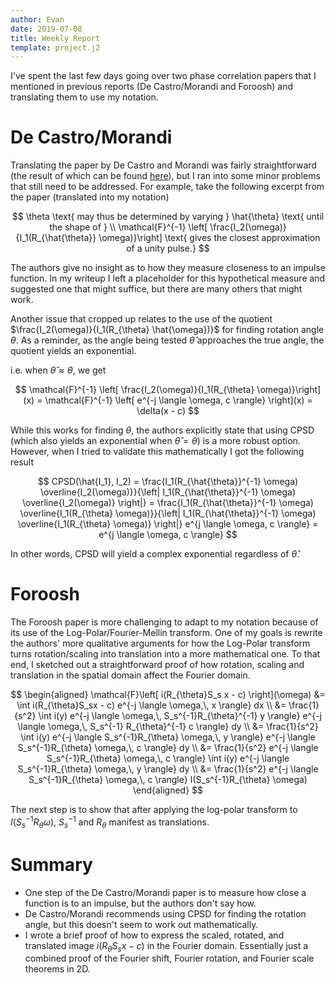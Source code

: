 ```yaml
---
author: Evan
date: 2019-07-08
title: Weekly Report
template: project.j2
---
```


I've spent the last few days going over two phase correlation papers that I mentioned in previous reports (De Castro/Morandi and Foroosh) and translating them to use my notation.

# De Castro/Morandi

Translating the paper by De Castro and Morandi was fairly straightforward (the result of which can be found [here](http://uiuc-sine.github.io/thesis/intro.html#de-castro-morandi-method)), but I ran into some minor problems that still need to be addressed.  For example, take the following excerpt from the paper (translated into my notation)

$$
\theta \text{ may thus be determined by varying } \hat{\theta} \text{ until the shape of } \\
\mathcal{F}^{-1} \left[ \frac{I_2(\omega)}{I_1(R_{\hat{\theta}} \omega)}\right] \text{ gives the closest approximation of a unity pulse.}
$$

The authors give no insight as to how they measure closeness to an impulse function. In my writeup I left a placeholder for this hypothetical measure and suggested one that might suffice, but there are many others that might work.

Another issue that cropped up relates to the use of the quotient $\frac{I_2(\omega)}{I_1(R_{\theta} \hat{\omega})}$ for finding rotation angle $\theta$.  As a reminder, as the angle being tested $\hat{\theta}$ approaches the true angle, the quotient yields an exponential.

i.e. when $\hat{\theta} \approx \theta$, we get

$$
\mathcal{F}^{-1} \left[ \frac{I_2(\omega)}{I_1(R_{\theta} \omega)}\right](x) = \mathcal{F}^{-1} \left[ e^{-j \langle \omega, c \rangle} \right](x) = \delta(x - c)
$$

While this works for finding $\theta$, the authors explicitly state that using CPSD (which also yields an exponential when $\hat{\theta} = \theta$) is a more robust option.  However, when I tried to validate this mathematically I got the following result

$$
CPSD(\hat{I_1}, I_2) = \frac{I_1(R_{\hat{\theta}}^{-1} \omega) \overline{I_2(\omega)}}{\left| I_1(R_{\hat{\theta}}^{-1} \omega) \overline{I_2(\omega)} \right|} = 
\frac{I_1(R_{\hat{\theta}}^{-1} \omega) \overline{I_1(R_{\theta} \omega)}}{\left| I_1(R_{\hat{\theta}}^{-1} \omega) \overline{I_1(R_{\theta} \omega)} \right|} e^{j \langle \omega, c \rangle} = e^{j \langle \omega, c \rangle}
$$

In other words, CPSD will yield a complex exponential regardless of $\hat{\theta}$.

# Foroosh

The Foroosh paper is more challenging to adapt to my notation because of its use of the Log-Polar/Fourier-Mellin transform.  One of my goals is rewrite the authors' more qualitative arguments for how the Log-Polar transform turns rotation/scaling into translation into a more mathematical one.  To that end, I sketched out a straightforward proof of how rotation, scaling and translation in the spatial domain affect the Fourier domain.

$$
\begin{aligned}
\mathcal{F}\left[ i(R_{\theta}S_s x - c) \right](\omega) &= \int i(R_{\theta}S_sx - c) e^{-j \langle \omega,\, x \rangle} dx \\
&= \frac{1}{s^2} \int i(y) e^{-j \langle \omega,\, S_s^{-1}R_{\theta}^{-1} y \rangle} e^{-j \langle \omega,\,  S_s^{-1} R_{\theta}^{-1} c \rangle} dy \\
&= \frac{1}{s^2} \int i(y) e^{-j \langle S_s^{-1}R_{\theta} \omega,\, y \rangle} e^{-j \langle S_s^{-1}R_{\theta} \omega,\, c \rangle} dy \\
&= \frac{1}{s^2} e^{-j \langle S_s^{-1}R_{\theta} \omega,\, c \rangle} \int i(y) e^{-j \langle S_s^{-1}R_{\theta} \omega,\, y \rangle} dy \\
&= \frac{1}{s^2} e^{-j \langle S_s^{-1}R_{\theta} \omega,\, c \rangle} I(S_s^{-1}R_{\theta} \omega)
\end{aligned}
$$

The next step is to show that after applying the log-polar transform to $I(S_s^{-1} R_{\theta} \omega)$, $S_s^{-1}$ and $R_{\theta}$ manifest as translations.

# Summary
- One step of the De Castro/Morandi paper is to measure how close a function is to an impulse, but the authors don't say how.
- De Castro/Morandi recommends using CPSD for finding the rotation angle, but this doesn't seem to work out mathematically.
- I wrote a brief proof of how to express the scaled, rotated, and translated image $i(R_{\theta}S_s x - c)$ in the Fourier domain.  Essentially just a combined proof of the Fourier shift, Fourier rotation, and Fourier scale theorems in 2D.
